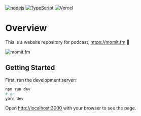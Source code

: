 [![nodejs](https://img.shields.io/badge/nodejs-16.13.1-blue.svg?style=flat-square)](https://nodejs.org)
[![TypeScript](https://badges.frapsoft.com/typescript/code/typescript.svg?v=101)](https://github.com/ellerbrock/typescript-badges/)
![Vercel](https://vercelbadge.vercel.app/api/fuzzy31u/momitfm)

# Overview
This is a website repository for podcast, https://momit.fm 🍇

![momit.fm](https://s3-us-west-2.amazonaws.com/anchor-generated-image-bank/production/podcast_uploaded_nologo400/18189097/18189097-1643073624489-d9fed6b7c887c.jpg)

## Getting Started

First, run the development server:

```bash
npm run dev
# or
yarn dev
```

Open [http://localhost:3000](http://localhost:3000) with your browser to see the page.
